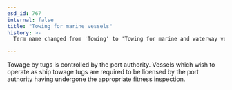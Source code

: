 ```yaml
---
esd_id: 767
internal: false
title: "Towing for marine vessels"
history: >-
  Term name changed from 'Towing' to 'Towing for marine and waterway vessels ' and scope notes added in version 2.02. Term name changed from 'Towing for marine and waterway vessels' to 'Ports and harbours - towing for marine and waterway vessels' in version 3.00. Name changed to 'Towing for marine vessels' in version 4.00.

---
```


Towage by tugs is controlled by the port authority.  Vessels which wish to operate as ship towage tugs are required to be licensed by the port authority having undergone the appropriate fitness inspection.

